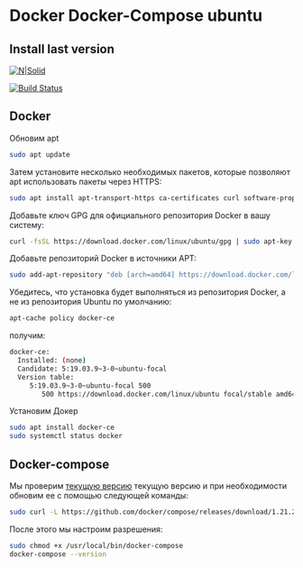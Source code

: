 # Docker Docker-Compose ubuntu
## Install last version

[![N|Solid](https://cldup.com/dTxpPi9lDf.thumb.png)](https://nodesource.com/products/nsolid)

[![Build Status](https://travis-ci.org/joemccann/dillinger.svg?branch=master)](https://travis-ci.org/joemccann/dillinger)



## Docker

Обновим apt 

```sh
sudo apt update
```

Затем установите несколько необходимых пакетов, которые позволяют apt использовать пакеты через HTTPS:

```sh
sudo apt install apt-transport-https ca-certificates curl software-properties-common
```

Добавьте ключ GPG для официального репозитория Docker в вашу систему:
```sh
curl -fsSL https://download.docker.com/linux/ubuntu/gpg | sudo apt-key add -
```

Добавьте репозиторий Docker в источники APT:

```sh
sudo add-apt-repository "deb [arch=amd64] https://download.docker.com/linux/ubuntu focal stable"
```

Убедитесь, что установка будет выполняться из репозитория Docker, а не из репозитория Ubuntu по умолчанию:

```sh
apt-cache policy docker-ce
```
получим:
```sh
docker-ce:
  Installed: (none)
  Candidate: 5:19.03.9~3-0~ubuntu-focal
  Version table:
     5:19.03.9~3-0~ubuntu-focal 500
        500 https://download.docker.com/linux/ubuntu focal/stable amd64 Packages
```
Установим Докер
```sh
sudo apt install docker-ce
sudo systemctl status docker
```

## Docker-compose
Мы проверим [текущую версию] текущую версию и при необходимости обновим ее с помощью следующей команды:
```sh
sudo curl -L https://github.com/docker/compose/releases/download/1.21.2/docker-compose-`uname -s`-`uname -m` -o /usr/local/bin/docker-compose
```
[текущую версию]: <https://github.com/docker/compose/releases>

После этого мы настроим разрешения:
```sh
sudo chmod +x /usr/local/bin/docker-compose
docker-compose --version
```
